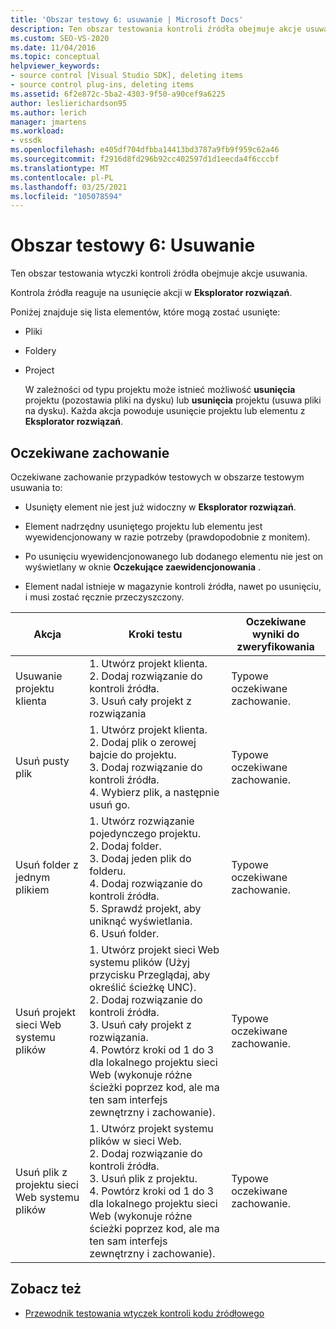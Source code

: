 ```yaml
---
title: 'Obszar testowy 6: usuwanie | Microsoft Docs'
description: Ten obszar testowania kontroli źródła obejmuje akcje usuwania w Eksplorator rozwiązań dla wtyczki kontroli źródła programu Visual Studio.
ms.custom: SEO-VS-2020
ms.date: 11/04/2016
ms.topic: conceptual
helpviewer_keywords:
- source control [Visual Studio SDK], deleting items
- source control plug-ins, deleting items
ms.assetid: 6f2e872c-5ba2-4303-9f50-a90cef9a6225
author: leslierichardson95
ms.author: lerich
manager: jmartens
ms.workload:
- vssdk
ms.openlocfilehash: e405df704dfbba14413bd3787a9fb9f959c62a46
ms.sourcegitcommit: f2916d8fd296b92cc402597d1d1eecda4f6cccbf
ms.translationtype: MT
ms.contentlocale: pl-PL
ms.lasthandoff: 03/25/2021
ms.locfileid: "105078594"
---
```

# <a name="test-area-6-delete"></a>Obszar testowy 6: Usuwanie
Ten obszar testowania wtyczki kontroli źródła obejmuje akcje usuwania.

 Kontrola źródła reaguje na usunięcie akcji w **Eksplorator rozwiązań**.

 Poniżej znajduje się lista elementów, które mogą zostać usunięte:

- Pliki

- Foldery

- Project

  W zależności od typu projektu może istnieć możliwość **usunięcia** projektu (pozostawia pliki na dysku) lub **usunięcia** projektu (usuwa pliki na dysku). Każda akcja powoduje usunięcie projektu lub elementu z **Eksplorator rozwiązań**.

## <a name="expected-behavior"></a>Oczekiwane zachowanie
 Oczekiwane zachowanie przypadków testowych w obszarze testowym usuwania to:

- Usunięty element nie jest już widoczny w **Eksplorator rozwiązań**.

- Element nadrzędny usuniętego projektu lub elementu jest wyewidencjonowany w razie potrzeby (prawdopodobnie z monitem).

- Po usunięciu wyewidencjonowanego lub dodanego elementu nie jest on wyświetlany w oknie **Oczekujące zaewidencjonowania** .

- Element nadal istnieje w magazynie kontroli źródła, nawet po usunięciu, i musi zostać ręcznie przeczyszczony.

|Akcja|Kroki testu|Oczekiwane wyniki do zweryfikowania|
|------------|----------------|--------------------------------|
|Usuwanie projektu klienta|1. Utwórz projekt klienta.<br />2. Dodaj rozwiązanie do kontroli źródła.<br />3. Usuń cały projekt z rozwiązania|Typowe oczekiwane zachowanie.|
|Usuń pusty plik|1. Utwórz projekt klienta.<br />2. Dodaj plik o zerowej bajcie do projektu.<br />3. Dodaj rozwiązanie do kontroli źródła.<br />4. Wybierz plik, a następnie usuń go.|Typowe oczekiwane zachowanie.|
|Usuń folder z jednym plikiem|1. Utwórz rozwiązanie pojedynczego projektu.<br />2. Dodaj folder.<br />3. Dodaj jeden plik do folderu.<br />4. Dodaj rozwiązanie do kontroli źródła.<br />5. Sprawdź projekt, aby uniknąć wyświetlania.<br />6. Usuń folder.|Typowe oczekiwane zachowanie.|
|Usuń projekt sieci Web systemu plików|1. Utwórz projekt sieci Web systemu plików (Użyj przycisku Przeglądaj, aby określić ścieżkę UNC).<br />2. Dodaj rozwiązanie do kontroli źródła.<br />3. Usuń cały projekt z rozwiązania.<br />4. Powtórz kroki od 1 do 3 dla lokalnego projektu sieci Web (wykonuje różne ścieżki poprzez kod, ale ma ten sam interfejs zewnętrzny i zachowanie).|Typowe oczekiwane zachowanie.|
|Usuń plik z projektu sieci Web systemu plików|1. Utwórz projekt systemu plików w sieci Web.<br />2. Dodaj rozwiązanie do kontroli źródła.<br />3. Usuń plik z projektu.<br />4. Powtórz kroki od 1 do 3 dla lokalnego projektu sieci Web (wykonuje różne ścieżki poprzez kod, ale ma ten sam interfejs zewnętrzny i zachowanie).|Typowe oczekiwane zachowanie.|

## <a name="see-also"></a>Zobacz też
- [Przewodnik testowania wtyczek kontroli kodu źródłowego](../../extensibility/internals/test-guide-for-source-control-plug-ins.md)

